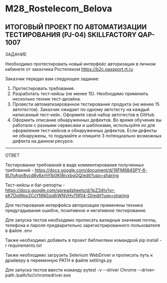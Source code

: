 # M28_Rostelecom_Belova
ИТОГОВЫЙ ПРОЕКТ ПО АВТОМАТИЗАЦИИ ТЕСТИРОВАНИЯ (PJ-04) SKILLFACTORY QAP-1007
-----------------------------------
ЗАДАНИЕ

Необходимо протестировать новый интерфейс авторизации в личном кабинете от заказчика Ростелеком https://b2c.passport.rt.ru

Заказчик передал вам следующее задание:
1. Протестировать требования.
2. Разработать тест-кейсы (не менее 15). Необходимо применить несколько техник тест-дизайна.
3. Провести автоматизированное тестирование продукта (не менее 15 автотестов). Заказчик ожидает по одному автотесту на каждый написанный тест-кейс. Оформите свой набор автотестов в GitHub.
4. Оформить описание обнаруженных дефектов. Во время обучения вы работали с разными сервисами и шаблонами, используйте их для оформления тест-кейсов и обнаруженных дефектов. Если дефекты не обнаружены, то подумайте и опишите 3 потенциально возможных дефекта на данном ресурсе.
-----------------------------------
ОТВЕТ

Тестирование требований в виде комментирования полученных требований - 
https://docs.google.com/document/d/19FM684SPY-6-8U1vAgn8ycd8y6xrhYlb0KI8lvxbgOQ/edit?usp=sharing

Тест-кейсы и баг-репорты - 
https://docs.google.com/spreadsheets/d/1pZ34tv1yr-eK7DqWpx2CcYNNGzq6iWNVHv1191l4-DI/edit?usp=sharing

Для тестирования интерфейса авторизации применены техника предугадывания ошибок, позитивное и негативное тестирование. 

Для запуска тестов необходимо прописать валидные значения почты, телефона и пароля предварительно зарегистрированного пользователя в файле .env

Также необходимо добавить в проект библиотеки командрой pip install -r requirements.txt

Также необходимо загрузить Selenium WebDriver и прописать путь к драйверу в переменную PATH в файле settings.py

Для запуска тестов ввести команду pytest -v --driver Chrome --driver-path /path/to//chromedriver.exe
